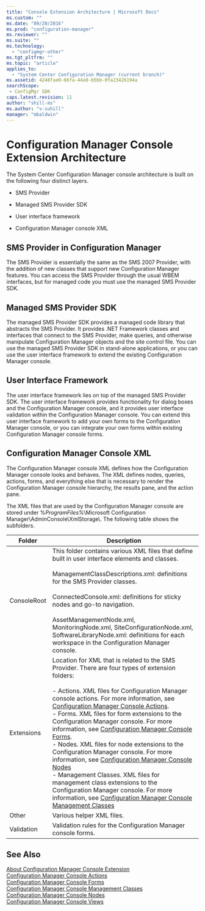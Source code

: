 ```yaml
---
title: "Console Extension Architecture | Microsoft Docs"
ms.custom: ""
ms.date: "09/20/2016"
ms.prod: "configuration-manager"
ms.reviewer: ""
ms.suite: ""
ms.technology:
  - "configmgr-other"
ms.tgt_pltfrm: ""
ms.topic: "article"
applies_to:
  - "System Center Configuration Manager (current branch)"
ms.assetid: 4248fae0-66fa-44a9-b5bb-0fa23426194asearchScope: - ConfigMgr SDK
caps.latest.revision: 11
author: "shill-ms"
ms.author: "v-suhill"
manager: "mbaldwin"
---
```

# Configuration Manager Console Extension Architecture
The System Center Configuration Manager console architecture is built on the following four distinct layers.  

-   SMS Provider  

-   Managed SMS Provider SDK  

-   User interface framework  

-   Configuration Manager console XML  

## SMS Provider in Configuration Manager  
 The SMS Provider is essentially the same as the SMS 2007 Provider, with the addition of new classes that support new Configuration Manager features. You can access the SMS Provider through the usual WBEM interfaces, but for managed code you must use the managed SMS Provider SDK.  

## Managed SMS Provider SDK  
 The managed SMS Provider SDK provides a managed code library that abstracts the SMS Provider. It provides .NET Framework classes and interfaces that connect to the SMS Provider, make queries, and otherwise manipulate Configuration Manager objects and the site control file. You can use the managed SMS Provider SDK in stand-alone applications, or you can use the user interface framework to extend the existing Configuration Manager console.  

## User Interface Framework  
 The user interface framework lies on top of the managed SMS Provider SDK. The user interface framework provides functionality for dialog boxes and the Configuration Manager console, and it provides user interface validation within the Configuration Manager console. You can extend this user interface framework to add your own forms to the Configuration Manager console, or you can integrate your own forms within existing Configuration Manager console forms.  

## Configuration Manager Console XML  
 The Configuration Manager console XML defines how the Configuration Manager console looks and behaves. The XML defines nodes, queries, actions, forms, and everything else that is necessary to render the Configuration Manager console hierarchy, the results pane, and the action pane.  

 The XML files that are used by the Configuration Manager console are stored under %*ProgramFiles%*\Microsoft Configuration Manager\AdminConsole\XmlStorage\\. The following table shows the subfolders.  

|Folder|Description|  
|------------|-----------------|  
|ConsoleRoot|This folder contains various XML files that define built in user interface elements and classes.<br /><br /> ManagementClassDescriptions.xml: definitions for the SMS Provider classes.<br /><br /> ConnectedConsole.xml: definitions for sticky nodes and go-to navigation.<br /><br /> AssetManagementNode.xml, MonitoringNode.xml, SiteConfigurationNode.xml, SoftwareLibraryNode.xml: definitions for each workspace in the Configuration Manager console.|  
|Extensions|Location for XML that is related to the SMS Provider. There are four types of extension folders:<br /><br /> -   Actions. XML files for Configuration Manager console actions. For more information, see [Configuration Manager Console Actions](../../../../develop/core/servers/console/console-actions.md).<br />-   Forms. XML files for form extensions to the Configuration Manager console. For more information, see [Configuration Manager Console Forms](../../../../develop/core/servers/console/console-forms.md).<br />-   Nodes. XML files for node extensions to the Configuration Manager console. For more information, see [Configuration Manager Console Nodes](../../../../develop/core/servers/console/console-nodes.md)<br />-   Management Classes. XML files for management class extensions to the Configuration Manager console. For more information, see [Configuration Manager Console Management Classes](../../../../develop/core/servers/console/console-management-classes.md)|  
|Other|Various helper XML files.|  
|Validation|Validation rules for the Configuration Manager console forms.|  

## See Also  
 [About Configuration Manager Console Extension](../../../../develop/core/servers/console/about-configuration-manager-console-extension.md)   
 [Configuration Manager Console Actions](../../../../develop/core/servers/console/console-actions.md)   
 [Configuration Manager Console Forms](../../../../develop/core/servers/console/console-forms.md)   
 [Configuration Manager Console Management Classes](../../../../develop/core/servers/console/console-management-classes.md)   
 [Configuration Manager Console Nodes](../../../../develop/core/servers/console/console-nodes.md)   
 [Configuration Manager Console Views](../../../../develop/core/servers/console/console-views.md)
